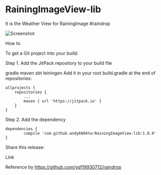 # RainingImageView-lib
It is the Weather View for RainingImage #raindrop


![Screenshot](https://j.gifs.com/JZrmZy.gif)


How to

To get a Git project into your build:

Step 1. Add the JitPack repository to your build file

gradle
maven
sbt
leiningen
Add it in your root build.gradle at the end of repositories:

	allprojects {
		repositories {
			...
			maven { url 'https://jitpack.io' }
		}
	}
Step 2. Add the dependency

	dependencies {
	        compile 'com.github.andy6804tw:RainingImageView-lib:1.0.0'
	}
Share this release:

Link

Reference by https://github.com/yqf19930712/raindrop
